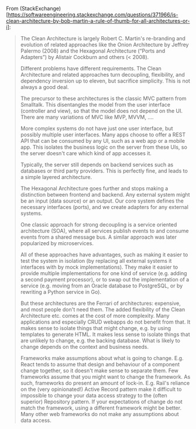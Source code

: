 
From (StackExchange)[https://softwareengineering.stackexchange.com/questions/371966/is-clean-architecture-by-bob-martin-a-rule-of-thumb-for-all-architectures-or-i]:

> The Clean Architecture is largely Robert C. Martin's re-branding and evolution of related approaches like the Onion Architecture by Jeffrey Palermo (2008) and the Hexagonal Architecture (“Ports and Adapters”) by Alistair Cockburn and others (< 2008).
> 
> Different problems have different requirements. The Clean Architecture and related approaches turn decoupling, flexibility, and dependency inversion up to eleven, but sacrifice simplicity. This is not always a good deal.
> 
> The precursor to these architectures is the classic MVC pattern from Smalltalk. This disentangles the model from the user interface (controller and view), so that the model does not depend on the UI. There are many variations of MVC like MVP, MVVM, ….
> 
> More complex systems do not have just one user interface, but possibly multiple user interfaces. Many apps choose to offer a REST API that can be consumed by any UI, such as a web app or a mobile app. This isolates the business logic on the server from these UIs, so the server doesn't care which kind of app accesses it.
> 
> Typically, the server still depends on backend services such as databases or third party providers. This is perfectly fine, and leads to a simple layered architecture.
> 
> The Hexagonal Architecture goes further and stops making a distinction between frontend and backend. Any external system might be an input (data source) or an output. Our core system defines the necessary interfaces (ports), and we create adapters for any external systems.
> 
> One classic approach for strong decoupling is a service oriented architecture (SOA), where all services publish events to and consume events from a shared message bus. A similar approach was later popularized by microservices.
> 
> All of these approaches have advantages, such as making it easier to test the system in isolation (by replacing all external systems it interfaces with by mock implementations). They make it easier to provide multiple implementations for one kind of service (e.g. adding a second payment processor), or to swap out the implementation of a service (e.g. moving from an Oracle database to PostgreSQL, or by rewriting a Python service in Go).
> 
> But these architectures are the Ferrari of architectures: expensive, and most people don't need them. The added flexibility of the Clean Architecture etc. comes at the cost of more complexity. Many applications and especially CRUD webapps do not benefit from that. It makes sense to isolate things that might change, e.g. by using templates to generate HTML. It makes less sense to isolate things that are unlikely to change, e.g. the backing database. What is likely to change depends on the context and business needs.
> 
> Frameworks make assumptions about what is going to change. E.g. React tends to assume that design and behaviour of a component change together, so it doesn't make sense to separate them. Few frameworks assume that you might want to change the framework. As such, frameworks do present an amount of lock-in. E.g. Rail's reliance on the (very opinionated!) Active Record pattern make it difficult to impossible to change your data access strategy to the (often superior) Repository pattern. If your expectations of change do not match the framework, using a different framework might be better. Many other web frameworks do not make any assumptions about data access.

